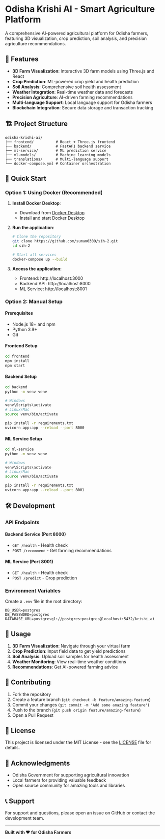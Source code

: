 # Odisha Krishi AI - Smart Agriculture Platform

A comprehensive AI-powered agricultural platform for Odisha farmers, featuring 3D visualization, crop prediction, soil analysis, and precision agriculture recommendations.

## 🌾 Features

- **3D Farm Visualization**: Interactive 3D farm models using Three.js and React
- **Crop Prediction**: ML-powered crop yield and health prediction
- **Soil Analysis**: Comprehensive soil health assessment
- **Weather Integration**: Real-time weather data and forecasts
- **Precision Agriculture**: AI-driven farming recommendations
- **Multi-language Support**: Local language support for Odisha farmers
- **Blockchain Integration**: Secure data storage and transaction tracking

## 🏗️ Project Structure

```
odisha-krishi-ai/
├── frontend/          # React + Three.js frontend
├── backend/           # FastAPI backend service
├── ml-service/        # ML prediction service
├── ml-models/         # Machine learning models
├── translations/      # Multi-language support
└── docker-compose.yml # Container orchestration
```

## 🚀 Quick Start

### Option 1: Using Docker (Recommended)

1. **Install Docker Desktop**:
   - Download from [Docker Desktop](https://www.docker.com/products/docker-desktop/)
   - Install and start Docker Desktop

2. **Run the application**:
   ```bash
   # Clone the repository
   git clone https://github.com/suman0309/sih-2.git
   cd sih-2
   
   # Start all services
   docker-compose up --build
   ```

3. **Access the application**:
   - Frontend: http://localhost:3000
   - Backend API: http://localhost:8000
   - ML Service: http://localhost:8001

### Option 2: Manual Setup

#### Prerequisites
- Node.js 18+ and npm
- Python 3.9+
- Git

#### Frontend Setup
```bash
cd frontend
npm install
npm start
```

#### Backend Setup
```bash
cd backend
python -m venv venv

# Windows
venv\Scripts\activate
# Linux/Mac
source venv/bin/activate

pip install -r requirements.txt
uvicorn app:app --reload --port 8000
```

#### ML Service Setup
```bash
cd ml-service
python -m venv venv

# Windows
venv\Scripts\activate
# Linux/Mac
source venv/bin/activate

pip install -r requirements.txt
uvicorn app:app --reload --port 8001
```

## 🛠️ Development

### API Endpoints

#### Backend Service (Port 8000)
- `GET /health` - Health check
- `POST /recommend` - Get farming recommendations

#### ML Service (Port 8001)
- `GET /health` - Health check
- `POST /predict` - Crop prediction

### Environment Variables

Create a `.env` file in the root directory:
```env
DB_USER=postgres
DB_PASSWORD=postgres
DATABASE_URL=postgresql://postgres:postgres@localhost:5432/krishi_ai
```

## 📱 Usage

1. **3D Farm Visualization**: Navigate through your virtual farm
2. **Crop Prediction**: Input field data to get yield predictions
3. **Soil Analysis**: Upload soil samples for health assessment
4. **Weather Monitoring**: View real-time weather conditions
5. **Recommendations**: Get AI-powered farming advice

## 🤝 Contributing

1. Fork the repository
2. Create a feature branch (`git checkout -b feature/amazing-feature`)
3. Commit your changes (`git commit -m 'Add some amazing feature'`)
4. Push to the branch (`git push origin feature/amazing-feature`)
5. Open a Pull Request

## 📄 License

This project is licensed under the MIT License - see the [LICENSE](LICENSE) file for details.

## 🙏 Acknowledgments

- Odisha Government for supporting agricultural innovation
- Local farmers for providing valuable feedback
- Open source community for amazing tools and libraries

## 📞 Support

For support and questions, please open an issue on GitHub or contact the development team.

---

**Built with ❤️ for Odisha Farmers**